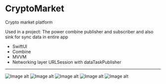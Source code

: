# CryptoMarket
 Crypto market platform 

 Used in a project:
 The power combine publisher and subscriber and also sink for sync data in entire app
* SwiftUI
* Combine
* MVVM
* Networking layer URLSession with dataTaskPublisher

---
![Image alt](https://github.com/AlexKolch/CryptoMarket/blob/main/Screens/Simulator-Screenshot---iPhone-15---2024-12-14-at-22.40.25.jpg)
![Image alt](https://github.com/AlexKolch/CryptoMarket/blob/main/Screens/Simulator-Screenshot---iPhone-15---2024-12-14-at-22.41.14.jpg)
![Image alt](https://github.com/AlexKolch/CryptoMarket/blob/main/Screens/Simulator-Screenshot---iPhone-15---2024-12-14-at-22.42.04.jpg)
![Image alt](https://github.com/AlexKolch/CryptoMarket/blob/main/Screens/Simulator-Screenshot---iPhone-15---2024-12-19-at-11.14.41.jpg)
![Image alt](https://github.com/AlexKolch/CryptoMarket/blob/main/Screens/Simulator-Screenshot---iPhone-15---2024-12-19-at-11.17.38.jpg)
